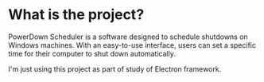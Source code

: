 # What is the project?

PowerDown Scheduler is a software designed to schedule shutdowns on Windows 
machines. With an easy-to-use interface, users can set a specific time for 
their computer to shut down automatically.

I'm just using this project as part of study of Electron framework.
